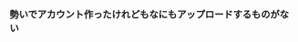 ### 勢いでアカウント作ったけれどもなにもアップロードするものがない

<!---
Yuri060917/Yuri060917 is a ✨ special ✨ repository because its `README.md` (this file) appears on your GitHub profile.
You can click the Preview link to take a look at your changes.
--->
